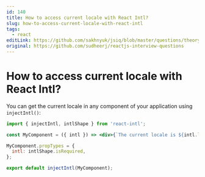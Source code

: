 ```yaml
---
id: 140
title: How to access current locale with React Intl?
slug: how-to-access-current-locale-with-react-intl
tags:
  - react
editLink: https://github.com/sakhnyuk/jsiq/blob/master/questions/theory/react/140.md
original: https://github.com/sudheerj/reactjs-interview-questions
---
```


# How to access current locale with React Intl?

You can get the current locale in any component of your application using `injectIntl()`:

```jsx
import { injectIntl, intlShape } from 'react-intl';

const MyComponent = ({ intl }) => <div>{`The current locale is ${intl.locale}`}</div>;

MyComponent.propTypes = {
  intl: intlShape.isRequired,
};

export default injectIntl(MyComponent);
```